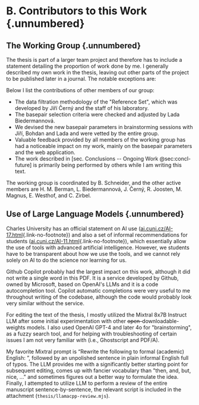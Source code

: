 # B. Contributors to this Work {.unnumbered}

<!-- Contributors to this work -->

## The Working Group {.unnumbered}

The thesis is part of a larger team project and therefore has to include a statement detailing the proportion of work done by me.
I generally described my own work in the thesis, leaving out other parts of the project to be published later in a journal.
The notable exceptions are:

Below I list the contributions of other members of our group:

* The data filtration methodology of the "Reference Set", which was developed by Jiří Černý and the staff of his laboratory.
* The basepair selection criteria were checked and adjusted by Lada Biedermannová.
* We devised the new basepair parameters in brainstorming sessions with Jiří, Bohdan and Lada and were vetted by the entire group.
* Valuable feedback provided by all members of the working group has had a noticeable impact on my work, mainly on the basepair parameters and the web application.
* The work described in [sec. Conclusions -- Ongoing Work @sec:concl-future] is primarily being performed by others while I am writing this text.

The working group is coordinated by B. Schneider, and the other active members are H. M. Berman, L. Biedermannová, J. Černý, R. Joosten, M. Magnus, E. Westhof, and C. Zirbel.

## Use of Large Language Models {.unnumbered}

Charles University has an official statement on AI use ([ai.cuni.cz/AI-17.html](https://ai.cuni.cz/AI-17.html){.link-no-footnote}) and also a set of informal recommendations for students ([ai.cuni.cz/AI-11.html](https://ai.cuni.cz/AI-11.html){.link-no-footnote}), which essentially allow the use of tools with advanced artificial intelligence.
However, we students have to be transparent about how we use the tools, and we cannot rely solely on AI to do the science nor learning for us.

<!-- Before I
First I thought that it would be easier to just avoid using LLMs, avoid this discussion and avoid the potential debates if I or ChatGPT should get the degree.
Then I realized, I already have half of the software done, with Github Copilot enabled.
With the **Avoid** option greyed out, I might as well try all other models and maybe learn something from it. -->

Github Copilot probably had the largest impact on this work, although it did not write a single word in this PDF.
It is a service developed by Github, owned by Microsoft, based on OpenAI's LLMs and it is a code autocompletion tool.
Copilot automatic completions were very useful to me throughout writing of the codebase, although the code would probably look very similar without the service.

For editing the text of the thesis, I mostly utilized the Mixtral 8x7B Instruct LLM after some initial experimentation with other <del>open-</del>downloadable-weights models.
I also used OpenAI GPT-4 and later 4o for "brainstorming", as a fuzzy search tool, and for helping with troubleshooting of certain issues I am not very familiar with (i.e., Ghostscript and PDF/A).

My favorite Mixtral prompt is “Rewrite the following to formal (academic) English: ”, followed by an unpolished sentence in plain informal English full of typos.
The LLM provides me with a significantly better starting point for subsequent editing, comes up with fancier vocabulary than "then, and, but, nice, ..." and sometimes figures out a better way to formulate the idea.
Finally, I attempted to utilize LLM to perform a review of the entire manuscript sentence-by-sentence, the relevant script is included in the attachment (`thesis/llamacpp-review.mjs`).
<!-- It, however, did not work as well as I would hope; opening the thesis in MS Word yielded better results at a fraction of the computational cost. -->
